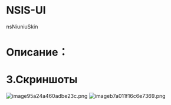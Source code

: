 # NSIS-UI
nsNiuniuSkin
# Описание：

# 3.Скриншоты
![image95a24a460adbe23c.png](https://fastpic.co/images/image95a24a460adbe23c.png)
![imageb7a011f16c6e7369.png](https://fastpic.co/images/imageb7a011f16c6e7369.png)
